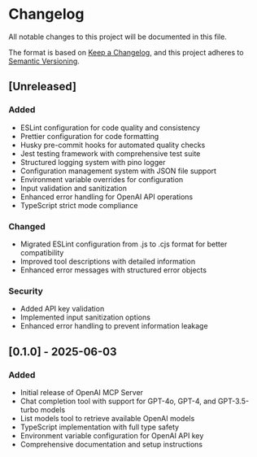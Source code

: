 # Changelog

All notable changes to this project will be documented in this file.

The format is based on [Keep a Changelog](https://keepachangelog.com/en/1.0.0/),
and this project adheres to [Semantic Versioning](https://semver.org/spec/v2.0.0.html).

## [Unreleased]

### Added

- ESLint configuration for code quality and consistency
- Prettier configuration for code formatting
- Husky pre-commit hooks for automated quality checks
- Jest testing framework with comprehensive test suite
- Structured logging system with pino logger
- Configuration management system with JSON file support
- Environment variable overrides for configuration
- Input validation and sanitization
- Enhanced error handling for OpenAI API operations
- TypeScript strict mode compliance

### Changed

- Migrated ESLint configuration from .js to .cjs format for better compatibility
- Improved tool descriptions with detailed information
- Enhanced error messages with structured error objects

### Security

- Added API key validation
- Implemented input sanitization options
- Enhanced error handling to prevent information leakage

## [0.1.0] - 2025-06-03

### Added

- Initial release of OpenAI MCP Server
- Chat completion tool with support for GPT-4o, GPT-4, and GPT-3.5-turbo models
- List models tool to retrieve available OpenAI models
- TypeScript implementation with full type safety
- Environment variable configuration for OpenAI API key
- Comprehensive documentation and setup instructions
